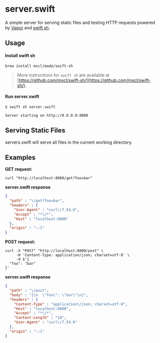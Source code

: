 # server.swift

A simple server for serving static files and testing HTTP requests powered by [Vapor](https://vapor.codes) and [swift sh](https://github.com/mxcl/swift-sh).

## Usage

#### Install swift sh
```console
brew install mxcl/made/swift-sh
```

> More instructions for `swift sh` are available at [https://github.com/mxcl/swift-sh/](https://github.com/mxcl/swift-sh/).

#### Run server.swift
```console
$ swift sh server.swift
```

```console
Server starting on http://0.0.0.0:8000
```

## Serving Static Files
servers.swift will serve all files in the current working directory. 

## Examples

**GET request:**

```console
curl "http://localhost:8000/get?foo=bar"
```

**server.swift response**

```JSON
{
  "path" : "\/get?foo=bar",
  "headers" : {
    "User-Agent" : "curl\/7.54.0",
    "Accept" : "*\/*",
    "Host" : "localhost:8080"
  },
  "origin" : "::1"
}
```

**POST request:**

```console
curl -X "POST" "http://localhost:8000/post" \
     -H 'Content-Type: application/json; charset=utf-8' \
     -d $'{
  "foo": "bar"
}'
```

**server.swift response**

```JSON
{
  "path" : "\/post",
  "body" : "{\n  \"foo\": \"bar\"\n}",
  "headers" : {
    "Content-Type" : "application\/json; charset=utf-8",
    "Host" : "localhost:8080",
    "Accept" : "*\/*",
    "Content-Length" : "18",
    "User-Agent" : "curl\/7.54.0"
  },
  "origin" : "::1"
}
```